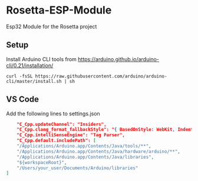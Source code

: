 # Rosetta-ESP-Module
Esp32 Module for the Rosetta project 


## Setup
Install Arduino CLI tools from https://arduino.github.io/arduino-cli/0.21/installation/

    curl -fsSL https://raw.githubusercontent.com/arduino/arduino-cli/master/install.sh | sh

## VS Code

Add the following lines to settings.json
```json
    "C_Cpp.updateChannel": "Insiders",
    "C_Cpp.clang_format_fallbackStyle": "{ BasedOnStyle: WebKit, IndentWidth: 4,  ColumnLimit: 120}",
    "C_Cpp.intelliSenseEngine": "Tag Parser",
    "C_Cpp.default.includePath": [
    "/Applications/Arduino.app/Contents/Java/tools/**",
    "/Applications/Arduino.app/Contents/Java/hardware/arduino/**",
    "/Applications/Arduino.app/Contents/Java/libraries",
    "${workspaceRoot}",
    "/Users/your_user/Documents/Arduino/libraries"
]
```